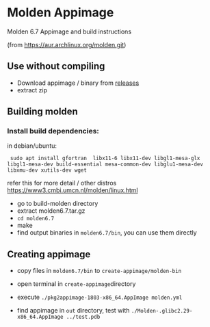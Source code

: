 # Molden Appimage

Molden 6.7 Appimage and build instructions

(from https://aur.archlinux.org/molden.git)

## Use without compiling

* Download appimage / binary from [releases](https://github.com/ShrirajHegde/molden-appimage/releases)
* extract zip

## Building molden

### Install build dependencies:

in debian/ubuntu:

     sudo apt install gfortran  libx11-6 libx11-dev libgl1-mesa-glx libgl1-mesa-dev build-essential mesa-common-dev libglu1-mesa-dev libxmu-dev xutils-dev wget

refer this for more detail / other distros https://www3.cmbi.umcn.nl/molden/linux.html

* go to build-molden directory
* extract molden6.7.tar.gz
* `cd molden6.7`
* make
* find output binaries in `molden6.7/bin`, you can use them directly

## Creating appimage

* copy files in `molden6.7/bin` to `create-appimage/molden-bin`
* open terminal in `create-appimage`directory
* execute `./pkg2appimage-1803-x86_64.AppImage molden.yml`

* find appimage in `out` directory, test with `./Molden-.glibc2.29-x86_64.AppImage ../test.pdb`
